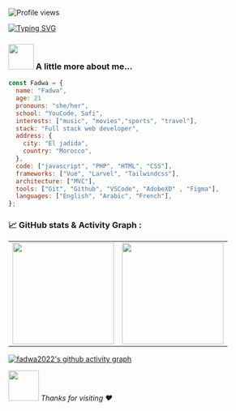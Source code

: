 ![Profile views](https://gpvc.arturio.dev/fadwa2022)


[![Typing SVG](https://readme-typing-svg.herokuapp.com?lines=Hi+there+%F0%9F%91%8B+I+am+Fadwa+cherqui;Welcome+to+My+Profile!++)](https://git.io/typing-svg)
### <img src="https://media.giphy.com/media/VgCDAzcKvsR6OM0uWg/giphy.gif" width="50"> A little more about me...
```javascript
const Fadwa = {
  name: "Fadwa",
  age: 21
  pronouns: "she/her",
  school: "YouCode, Safi",
  interests: ["music", "movies","sports", "travel"],
  stack: "Full stack web developer",
  address: {
    city: "El jadida",
    country: "Morocco",
  },
  code: ["javascript", "PHP", "HTML", "CSS"],
  frameworks: ["Vue", "Larvel", "Tailwindcss"],
  architecture: ["MVC"],
  tools: ["Git", "Github", "VSCode", "AdobeXD" , "Figma"],
  languages: ["English", "Arabic", "French"],
};
```
### 📈 GitHub stats & Activity Graph :
<table cellpadding="0">
  <tr style="padding: 10">
    <!-- GitHub Stats Card -->  
    <td valign="top"><img height="200" src="https://github-readme-stats.vercel.app/api?username=fadwa2022&show_icons=true&theme=dracula&include_all_commits=true"/></td>
    <!-- GitHub Top Language Card -->
    <td valign="top"><img height="200" src="https://github-readme-stats.vercel.app/api/top-langs/?username=fadwa2022&theme=dracula&layout=compact"/></td>
  </tr>
</table>

[![fadwa2022's github activity graph](https://activity-graph.herokuapp.com/graph?username=fadwa2022&theme=react-dark)](https://github.com/ashutosh00710/github-readme-activity-graph)






<img src="https://media.giphy.com/media/LnQjpWaON8nhr21vNW/giphy.gif" width="60"> <em> Thanks for visiting :heart: </em>
